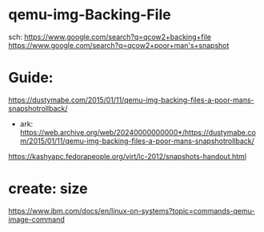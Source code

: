 # qemu-img-Backing-File
sch: https://www.google.com/search?q=qcow2+backing+file https://www.google.com/search?q=qcow2+poor+man's+snapshot

# Guide:
https://dustymabe.com/2015/01/11/qemu-img-backing-files-a-poor-mans-snapshotrollback/
- ark: https://web.archive.org/web/20240000000000*/https://dustymabe.com/2015/01/11/qemu-img-backing-files-a-poor-mans-snapshotrollback/

https://kashyapc.fedorapeople.org/virt/lc-2012/snapshots-handout.html


# create: size
https://www.ibm.com/docs/en/linux-on-systems?topic=commands-qemu-image-command
